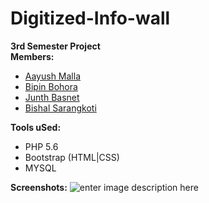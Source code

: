 # Digitized-Info-wall
<strong>3rd Semester Project </strong><br>
**Members:** 

- [Aayush Malla](https://github.com/aayushmalla13) 
- [Bipin Bohora](https://github.com/Vouge) 
- [Junth Basnet](https://github.com/Junth19)
- [Bishal Sarangkoti](sarangbishal.github.io) 

**Tools uSed:**
- PHP 5.6
- Bootstrap (HTML|CSS)
- MYSQL

**Screenshots:**
![enter image description here](https://github.com/sarangbishal/Digitized-Info-wall/blob/master/sc/sc.gif)




